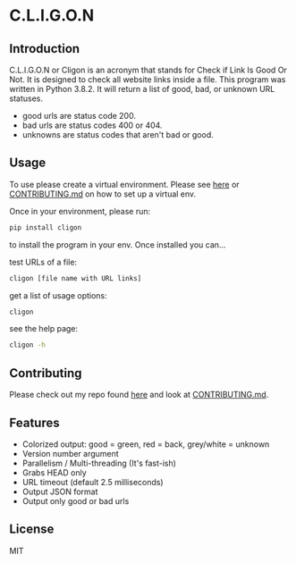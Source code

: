# C.L.I.G.O.N

## Introduction

C.L.I.G.O.N or Cligon is an acronym that stands for Check if Link Is Good Or Not.
It is designed to check all website links inside a file. This program was written in Python 3.8.2.
It will return a list of good, bad, or unknown URL statuses.
- good urls are status code 200.
- bad urls are status codes 400 or 404.
- unknowns are status codes that aren't bad or good.

## Usage
To use please create a virtual environment. 
Please see [here](https://docs.python.org/3/tutorial/venv.html) or [CONTRIBUTING.md](https://github.com/rogercyyu/cligon-url-checker/blob/master/CONTRIBUTING.md) on how to set up a virtual env.

Once in your environment, please run:
```bash
pip install cligon
```
to install the program in your env. Once installed you can...

test URLs of a file:
```bash
cligon [file name with URL links]
```
get a list of usage options:
```bash
cligon
```
see the help page:
```bash
cligon -h
```

## Contributing
Please check out my repo found [here](https://github.com/rogercyyu/cligon-url-checker) and look at [CONTRIBUTING.md](https://github.com/rogercyyu/cligon-url-checker/blob/master/CONTRIBUTING.md).

## Features
- Colorized output: good = green, red = back, grey/white = unknown
- Version number argument
- Parallelism / Multi-threading (It's fast-ish)
- Grabs HEAD only
- URL timeout (default 2.5 milliseconds)
- Output JSON format
- Output only good or bad urls

## License

MIT
